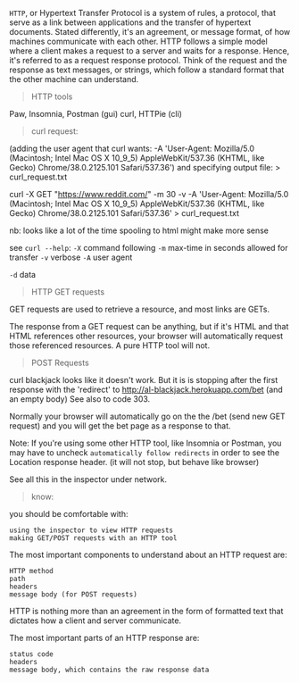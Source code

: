 `HTTP`, or Hypertext Transfer Protocol is a system of rules, a protocol,
that serve as a link between applications and the transfer of hypertext
documents. Stated differently, it's an agreement, or message format,
of how machines communicate with each other. HTTP follows a simple
model where a client makes a request to a server and waits for a
response. Hence, it's referred to as a request response protocol.
Think of the request and the response as text messages, or strings,
which follow a standard format that the other machine can understand.

> HTTP tools

Paw, Insomnia, Postman (gui)
curl, HTTPie (cli)

> curl request:

(adding the user agent that curl wants:
-A 'User-Agent: Mozilla/5.0 (Macintosh; Intel Mac OS X 10_9_5) AppleWebKit/537.36 (KHTML, like Gecko) Chrome/38.0.2125.101 Safari/537.36')
and specifying output file: > curl_request.txt

curl -X GET "https://www.reddit.com/" -m 30 -v -A 'User-Agent: Mozilla/5.0 (Macintosh; Intel Mac OS X 10_9_5) AppleWebKit/537.36 (KHTML, like Gecko) Chrome/38.0.2125.101 Safari/537.36' > curl_request.txt

nb: looks like a lot of the time spooling to html might make more sense

see `curl --help`:
`-X` command following
`-m` max-time in seconds allowed for transfer
`-v` verbose
`-A` user agent

`-d` data

> HTTP GET requests

GET requests are used to retrieve a resource, and most links are GETs.

The response from a GET request can be anything, but if it's
HTML and that HTML references other resources, your browser
will automatically request those referenced resources. A pure
HTTP tool will not.

> POST Requests

curl blackjack looks like it doesn't work. But it is is stopping
after the first response with the 'redirect' to
http://al-blackjack.herokuapp.com/bet (and an empty body)
See also to code 303.

Normally your browser will automatically go on the the /bet
(send new GET request) and you will get the bet page as a response to
that.

Note: If you're using some other HTTP tool, like Insomnia or Postman,
you may have to uncheck `automatically follow redirects` in order to see
the Location response header. (it will not stop, but behave like
browser)

See all this in the inspector under network.

> know:

you should be comfortable with:

    using the inspector to view HTTP requests
    making GET/POST requests with an HTTP tool

The most important components to understand about an HTTP request
are:

    HTTP method
    path
    headers
    message body (for POST requests)

HTTP is nothing more than an agreement in
the form of formatted text that dictates how a client and server
communicate.

The most important parts of an HTTP response are:

    status code
    headers
    message body, which contains the raw response data
